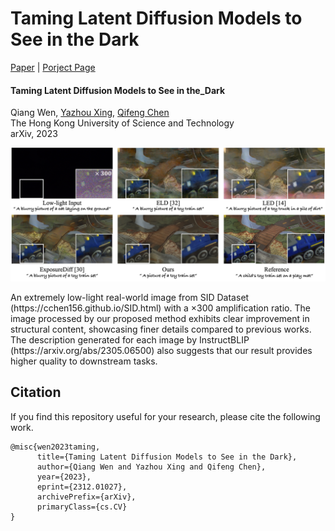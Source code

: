 # Taming Latent Diffusion Models to See in the Dark

[Paper](https://arxiv.org/abs/2312.01027) | [Porject Page](https://csqiangwen.github.io/projects/ldm-sid/)

#### Taming Latent Diffusion Models to See in the_Dark
Qiang Wen, [Yazhou Xing](https://yzxing87.github.io/), [Qifeng Chen](https://cqf.io/) <br/>
The Hong Kong University of Science and Technology <br />
arXiv, 2023

<p align='center'>
<img src='figs/Teaser.jpg' width=1000>
  <figcaption>
  <p class="section-content-text">
  An extremely low-light real-world image from SID Dataset (https://cchen156.github.io/SID.html) with a ×300 amplification ratio. The image processed by our proposed method exhibits clear improvement in structural content, showcasing finer details compared to previous works. The description generated for each image by InstructBLIP (https://arxiv.org/abs/2305.06500) also suggests that our result provides higher quality to downstream tasks.
  </p>
  </figcaption>
</p>



## Citation
If you find this repository useful for your research, please cite the following work.
```
@misc{wen2023taming,
      title={Taming Latent Diffusion Models to See in the Dark}, 
      author={Qiang Wen and Yazhou Xing and Qifeng Chen},
      year={2023},
      eprint={2312.01027},
      archivePrefix={arXiv},
      primaryClass={cs.CV}
}
```
